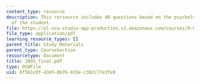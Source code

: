 ```yaml
---
content_type: resource
description: This rersource includes 46 questions based on the psychological understanding
  of the student.
file: https://ol-ocw-studio-app-production.s3.amazonaws.com/courses/9-00-introduction-to-psychology-fall-2004/8f561c0f43e50b7b915ec382c77e3fe9_2003_final.pdf
file_type: application/pdf
learning_resource_types: []
parent_title: Study Materials
parent_type: CourseSection
resourcetype: Document
title: 2003_final.pdf
type: OCWFile
uid: 8f561c0f-43e5-0b7b-915e-c382c77e3fe9
---
```

